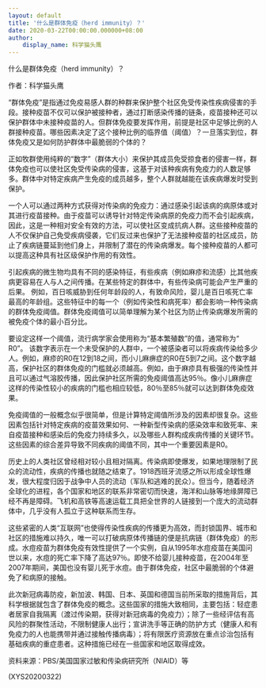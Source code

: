 ```yaml
---
layout: default
title: '什么是群体免疫（herd immunity）？'
date: 2020-03-22T00:00:00.000000+08:00
author:
    display_name: 科学猫头鹰
---
```


什么是群体免疫（herd immunity）？

作者：科学猫头鹰

“群体免疫”是指通过免疫易感人群的种群来保护整个社区免受传染性疾病侵害的手段。接种疫苗不仅可以保护被接种者，通过打断感染传播的链条，疫苗接种还可以保护群体中未接种疫苗的人。但群体免疫要发挥作用，前提是社区中足够比例的人群接种疫苗。哪些因素决定了这个接种比例的临界值（阈值）？一旦落实到位，群体免疫又是如何防护群体中最脆弱的个体的？

正如牧群使用纯粹的“数字”（群体大小）来保护其成员免受掠食者的侵害一样，群体免疫也可以使社区免受传染病的侵害，这基于对该种疾病有免疫力的人数足够多。群体中对特定疾病产生免疫的成员越多，整个人群就越能在该疾病爆发时受到保护。

一个人可以通过两种方式获得对传染病的免疫力：通过感染引起该病的病原体或对其进行疫苗接种。由于疫苗可以诱导针对特定传染病原的免疫力而不会引起疾病，因此，这是一种相对安全有效的方法，可以使社区变成抗病人群。这些接种疫苗的人不仅保护自己免受疾病侵袭，它们反过来也保护了无法接种疫苗的社区成员，防止了疾病链蔓延到他们身上，并限制了潜在的传染病爆发。每个接种疫苗的人都可以提高这种具有社区级保护作用的有效性。

引起疾病的微生物均具有不同的感染特征，有些疾病（例如麻疹和流感）比其他疾病更容易在人与人之间传播。在某些特定的群体中，有些传染病可能会产生严重的后果。 例如，百日咳威胁到任何年龄段的人，有致命风险，婴儿是百日咳死亡率最高的年龄组。这些特征中的每一个（例如传染性和病死率）都会影响一种传染病的群体免疫阈值。群体免疫阈值可以简单理解为某个社区为防止传染病爆发所需的被免疫个体的最小百分比。

要设定这样一个阈值，流行病学家会使用称为“基本繁殖数”的值，通常称为“ R0”。 该数字表示在一个未受保护的人群中，一个被感染者可以将疾病传染给多少人。例如，麻疹的R0在12到18之间，而小儿麻痹症的R0在5到7之间。这个数字越高，保护社区的群体免疫的门槛就必须越高。例如，由于麻疹具有极强的传染性并且可以通过气溶胶传播，因此保护社区所需的免疫阈值高达95％。像小儿麻痹症这样的传染性较小的疾病的门槛也相应较低，80％至85％就可以达到群体免疫效果。

免疫阈值的一般概念似乎很简单，但是计算特定阈值所涉及的因素却很复杂。这些因素包括针对特定疾病的疫苗效果如何、一种新型传染病的感染效率和致死率、来自疫苗接种和感染后的免疫力持续多久，以及哪些人群构成疾病传播的关键环节。 这些因素的综合差异导致不同疾病的阈值不同，其中一个重要因素是R0。

历史上的人类社区曾经相对较小且相对隔离。传染病即使爆发，如果地理限制了民众的流动性，疾病的传播也就随之结束了。1918西班牙流感之所以形成全球性爆发，很大程度归因于战争中人员的流动（军队和逃难的民众）。但当今，随着经济全球化的进程，各个国家和地区的联系非常密切而快速，海洋和山脉等地缘屏障已经不再是障碍。飞机和高铁等高速运载工具把全世界的人链接到一个庞大的流动群体中，几乎没有人孤立于这种联系而生存。

这些紧密的人类“互联网”也使得传染性疾病的传播更为高效，而封锁国界、城市和社区的措施难以持久，唯一可以打破病原体传播链的便是抗病链（群体免疫）的形成。水痘疫苗为群体免疫有效性提供了一个实例，自从1995年水痘疫苗在美国问世以来，水痘的死亡率下降了高达97％。即使不给婴儿接种疫苗，在2004年至2007年期间，美国也没有婴儿死于水痘。由于群体免疫，社区中最脆弱的个体避免了和病原的接触。

此次新冠病毒防疫，新加波、韩国、日本、英国和德国当前所采取的措施背后，其科学根据就包含了群体免疫的概念。这些国家的措施大致相同，主要包括：轻症患者居家自我隔离（渡过传染期，获得对新冠病毒的免疫力）；除了一些经评估有高风险的群聚性活动，不限制健康人出行；宣讲洗手等正确的防护方式（健康人和有免疫力的人也能携带并通过接触传播病毒）；将有限医疗资源放在重点诊治包括有基础疾病的重症患者。这种措施已经在一些国家和地区取得成效。

资料来源：PBS/美国国家过敏和传染病研究所（NIAID）等

(XYS20200322)

